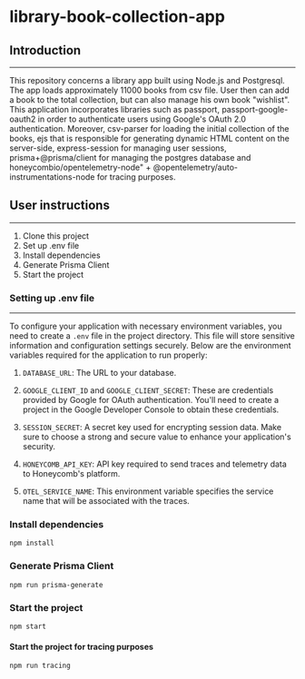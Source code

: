 # library-book-collection-app

## Introduction
---
This repository concerns a library app built using Node.js and Postgresql. The app loads approximately 11000 books from csv file. User then can add a book to the total collection, but can also manage his own book "wishlist". This application incorporates libraries such as passport, passport-google-oauth2 in order to authenticate users using Google's OAuth 2.0 authentication. Moreover, csv-parser for loading the initial collection of the books, ejs that is responsible for generating dynamic HTML content on the server-side, express-session for managing user sessions, prisma+@prisma/client for managing the postgres database and honeycombio/opentelemetry-node" + @opentelemetry/auto-instrumentations-node for tracing purposes.

## User instructions
---
1. Clone this project
2. Set up .env file
3. Install dependencies
4. Generate Prisma Client
5. Start the project

### Setting up .env file
---
To configure your application with necessary environment variables, you need to create a `.env` file in the project directory. This file will store sensitive information and configuration settings securely. Below are the environment variables required for the application to run properly:

1. `DATABASE_URL`: The URL to your database.

2. `GOOGLE_CLIENT_ID` and `GOOGLE_CLIENT_SECRET`: These are credentials provided by Google for OAuth authentication. You'll need to create a project in the Google Developer Console to obtain these credentials.

3. `SESSION_SECRET`: A secret key used for encrypting session data. Make sure to choose a strong and secure value to enhance your application's security.

4. `HONEYCOMB_API_KEY`: API key required to send traces and telemetry data to Honeycomb's platform.

5. `OTEL_SERVICE_NAME`: This environment variable specifies the service name that will be associated with the traces.

### Install dependencies
```npm install```

### Generate Prisma Client
```npm run prisma-generate```

### Start the project
```npm start```

#### Start the project for tracing purposes
```npm run tracing```
